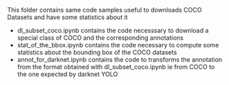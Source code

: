 This folder contains same code samples useful to downloads COCO Datasets and have some statistics about it
- dl_subset_coco.ipynb contains the code necesssary to download a special class of COCO and the corresponding annotations
- stat_of_the_bbox.ipynb contains the code necessary to compute some statistics about the bounding box of the COCO datasets
- annot_for_darknet.ipynb contains the code to transforms the annotation from the format obtained with dl_subset_coco.ipynb ie from COCO to the one expected by darknet YOLO
